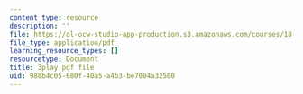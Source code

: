 ```yaml
---
content_type: resource
description: ''
file: https://ol-ocw-studio-app-production.s3.amazonaws.com/courses/18-065-matrix-methods-in-data-analysis-signal-processing-and-machine-learning-spring-2018/988b4c05680f40a5a4b3be7004a32500_XhSk_Lw2X_U.pdf
file_type: application/pdf
learning_resource_types: []
resourcetype: Document
title: 3play pdf file
uid: 988b4c05-680f-40a5-a4b3-be7004a32500
---
```

